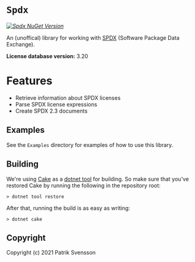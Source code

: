 # `Spdx`

_[![Spdx NuGet Version](https://img.shields.io/nuget/v/spdx.svg?style=flat&label=NuGet%3A%20Spdx)](https://www.nuget.org/packages/spdx)_

An (unoffical) library for working with [SPDX](https://spdx.dev/) (Software Package Data Exchange).

**License database version:** 3.20

# Features

* Retrieve information about SPDX licenses
* Parse SPDX license expressions
* Create SPDX 2.3 documents

## Examples

See the `Examples` directory for examples of how to use this library.

## Building

We're using [Cake](https://github.com/cake-build/cake) as a 
[dotnet tool](https://docs.microsoft.com/en-us/dotnet/core/tools/global-tools) 
for building. So make sure that you've restored Cake by running 
the following in the repository root:

```
> dotnet tool restore
```

After that, running the build is as easy as writing:

```
> dotnet cake
```

## Copyright

Copyright (c) 2021 Patrik Svensson
